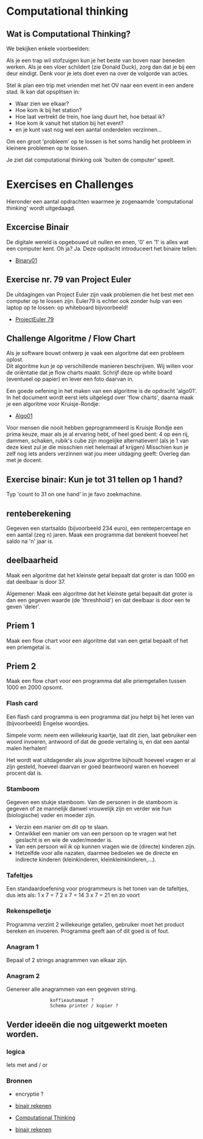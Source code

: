 # Computational thinking

## Wat is Computational Thinking?

We bekijken enkele voorbeelden:

Als je een trap wil stofzuigen kun je het beste van boven naar beneden werken. Als je een vloer schildert (zie Donald Duck), zorg dan dat je bij een deur eindigt. Denk voor je iets doet even na over de volgorde van acties.

Stel ik plan een trip met vrienden met het OV naar een event in een andere stad.
Ik kan dat opsplitsen in:
- Waar zien we elkaar?
- Hoe kom ik bij het station?  
- Hoe laat vertrekt de trein, hoe lang duurt het, hoe betaal ik?
- Hoe kom ik vanuit het station bij het event?
- en je kunt vast nog wel een aantal onderdelen verzinnen...

Om een groot 'probleem' op te lossen is het soms handig het probleem in kleinere problemen op te lossen.

Je ziet dat computational thinking ook 'buiten de computer' speelt.


# Exercises en Challenges

Hieronder een aantal opdrachten waarmee je zogenaamde 'computational thinking' wordt uitgedaagd.

## Excercise Binair

De digitale wereld is opgebouwd uit nullen en enen, '0' en '1' is alles wat een computer kent. Oh ja? Ja.
Deze opdracht introduceert het binaire tellen:

+ [Binary01](https://stasemsoft.github.io/softwarematerial/docs/computational/binary01.pdf)


## Exercise nr. 79 van Project Euler

De uitdagingen van Project Euler zijn vaak problemen die het best met een computer op te lossen zijn. Euler79 is echter ook zonder hulp van een laptop op te lossen: op whiteboard bijvoorbeeld!

+ [ProjectEuler 79](https://projecteuler.net/problem=79)



## Challenge Algoritme / Flow Chart


Als je software bouwt ontwerp je vaak een algoritme dat een probleem oplost.  
Dit algoritme kun je op verschillende manieren beschrijven. Wij willen voor de oriëntatie dat je flow charts maakt. Schrijf deze op white board (eventueel op papier) en lever een foto daarvan in.


Een goede oefening in het maken van een algoritme is de opdracht 'algo01'. In het document wordt eerst iets uitgelegd over 'flow charts', daarna maak je een algoritme voor Kruisje-Rondje:

+ [Algo01](https://stasemsoft.github.io/softwarematerial/docs/computational/algo01.pdf)

Voor mensen die nooit hebben geprogrammeerd is Kruisje Rondje een prima keuze, maar als je al ervaring hebt, of heel goed bent: 4 op een rij, dammen, schaken, rubik's cube zijn mogelijke alternatieven! (als je 1 van deze kiest zul je die misschien niet helemaal af krijgen)
Misschien kun je zelf nog iets anders verzinnen wat jou meer uitdaging geeft: Overleg dan met je docent.

## Exercise binair: Kun je tot 31 tellen op 1 hand?
Typ 'count to 31 on one hand' in je favo zoekmachine.  

## renteberekening

Gegeven een startsaldo (bijvoorbeeld 234 euro), een rentepercentage en een aantal (zeg n) jaren. Maak een programma dat berekent hoeveel het saldo na 'n' jaar is.


## deelbaarheid

Maak een algoritme dat het kleinste getal bepaalt dat groter is dan 1000 en dat deelbaar is door 37.

Algemener:
Maak een algoritme dat het kleinste getal bepaalt dat groter is dan een gegeven waarde (de 'threshhold') en dat deelbaar is door een te geven 'deler'.


## Priem 1

Maak een flow chart voor een algoritme dat van een getal bepaalt of het een priemgetal is.

## Priem 2

Maak een flow chart voor een programma dat alle priemgetallen tussen 1000 en 2000 opsomt. 

### Flash card

Een flash card programma is een programma dat jou helpt bij
het leren van (bijvoorbeeld) Engelse woordjes.

Simpele vorm: neem een willekeurig kaartje, laat dit zien, laat gebruiker een woord invoeren,
antwoord of dat de goede vertaling is, en dat een aantal malen herhalen!

Het wordt wat uitdagender als jouw algoritme bijhoudt hoeveel vragen er al zijn gesteld,
hoeveel daarvan er goed beantwoord waren en hoeveel procent dat is.


### Stamboom

Gegeven een stukje stamboom. Van de personen in de stamboom is gegeven of ze mannelijk danwel vrouwelijk zijn en verder wie hun (biologische) vader en moeder zijn.

- Verzin een manier om dit op te slaan.
- Ontwikkel een manier om van een persoon op te vragen wat het geslacht is en wie de vader/moeder is.
- Van een persoon wil ik op kunnen vragen wie de (directe) kinderen zijn.
- Hetzelfde voor alle nazaten, daarmee bedoelen we de directe en indirecte kinderen (kleinkinderen, kleinkleinkinderen,...).


### Tafeltjes
Een standaardoefening voor programmeurs is het tonen van de tafeltjes, dus iets als:
1 x 7 = 7
2 x 7 = 14
3 x 7 = 21
en zo voort


### Rekenspelletje
Programma verzint 2 willekeurige getallen, gebruiker moet het product bereken en invoeren. Programma geeft aan of dit goed is of fout.

### Anagram 1
Bepaal of 2 strings anagrammen van elkaar zijn.

### Anagram 2
Genereer alle anagrammen van een gegeven string.

                    koffieautomaat ?
                    Schema printer / kopier ?

## Verder ideeën die nog uitgewerkt moeten worden.

### logica
Iets met and / or

### Bronnen

- encryptie ?
- [binair rekenen](https://csunplugged.org/en/topics/binary-numbers/unit-plan/how-binary-digits-work-junior/)

- [Computational Thinking](https://csunplugged.org/en/computational-thinking/)
- [binair rekenen](https://csunplugged.org/en/topics/binary-numbers/unit-plan/how-binary-digits-work-junior/)

